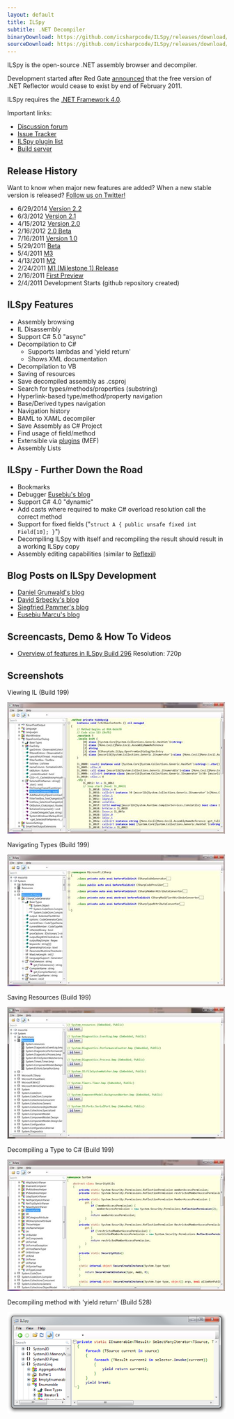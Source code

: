 ```yaml
---
layout: default
title: ILSpy
subtitle: .NET Decompiler
binaryDownload: https://github.com/icsharpcode/ILSpy/releases/download/2.2/ILSpy_2.2.0.1706_Binaries.zip
sourceDownload: https://github.com/icsharpcode/ILSpy/releases/download/2.2/ILSpy_2.2.0.1706_Source.zip
---
```


ILSpy is the open-source .NET assembly browser and decompiler.

Development started after Red Gate [announced](http://www.red-gate.com/products/dotnet-development/reflector/announcement) that the free version of .NET Reflector would cease to exist by end of February 2011.

ILSpy requires the [.NET Framework 4.0](http://www.microsoft.com/downloads/en/details.aspx?FamilyID=5765d7a8-7722-4888-a970-ac39b33fd8ab&amp;displaylang=en).

Important links:

* [Discussion forum](http://community.sharpdevelop.net/forums/69.aspx)
* [Issue Tracker](https://github.com/icsharpcode/ILSpy/issues)
* [ILSpy plugin list](https://github.com/icsharpcode/ILSpy/wiki/Plugins)
* [Build server](http://build.sharpdevelop.net/BuildArtefacts/#ILSpyMaster)


## Release History

Want to know when major new features are added? When a new stable version is released?
[Follow us on Twitter!](http://twitter.com/ilspy)

* 6/29/2014 [Version 2.2](http://community.sharpdevelop.net/blogs/danielgrunwald/archive/2014/06/29/ilspy-2-2-release.aspx)
* 6/3/2012 [Version 2.1](http://community.sharpdevelop.net/blogs/christophwille/archive/2012/06/03/ilspy-2-1-async-await-decompilation-support.aspx)
* 4/15/2012 [Version 2.0](http://community.sharpdevelop.net/blogs/christophwille/archive/2012/04/15/ilspy-2-0-final.aspx)
* 2/16/2012 [2.0 Beta](http://community.sharpdevelop.net/blogs/danielgrunwald/archive/2012/02/16/ilspy-2-0-beta-1.aspx)
* 7/16/2011 [Version 1.0](http://community.sharpdevelop.net/blogs/christophwille/archive/2011/07/16/ilspy-1-0-has-landed.aspx)
* 5/29/2011 [Beta](http://community.sharpdevelop.net/blogs/christophwille/archive/2011/05/29/ilspy-1-0-beta.aspx)
* 5/4/2011 [M3](http://community.sharpdevelop.net/blogs/christophwille/archive/2011/05/04/ilspy-1-0-m3-object-initializer-search-ui-xml-documentation.aspx)
* 4/13/2011 [M2](http://community.sharpdevelop.net/blogs/christophwille/archive/2011/04/13/ilspy-1-0-milestone-2-quot-m2-quot.aspx)
* 2/24/2011 [M1 (Milestone 1) Release](http://community.sharpdevelop.net/blogs/christophwille/archive/2011/02/24/ilspy-1-0-m1-milestone-1.aspx)
* 2/16/2011 [First Preview](http://community.sharpdevelop.net/blogs/christophwille/archive/2011/02/16/new-from-sharpdevelop-ilspy.aspx)
* 2/4/2011 Development Starts (github repository created)


## ILSpy Features

* Assembly browsing
* IL Disassembly
* Support C# 5.0 "async"
* Decompilation to C#
    * Supports lambdas and 'yield return'
    * Shows XML documentation
* Decompilation to VB
* Saving of resources
* Save decompiled assembly as .csproj
* Search for types/methods/properties (substring)
* Hyperlink-based type/method/property navigation
* Base/Derived types navigation
* Navigation history
* BAML to XAML decompiler
* Save Assembly as C# Project
* Find usage of field/method
* Extensible via [plugins](https://github.com/icsharpcode/ILSpy/wiki/Plugins) (MEF)
* Assembly Lists  


## ILSpy - Further Down the Road

 * Bookmarks
 * Debugger [Eusebiu's blog](http://community.sharpdevelop.net/blogs/marcueusebiu/default.aspx)
 * Support C# 4.0 "dynamic"
 * Add casts where required to make C# overload resolution call the correct method
 * Support for fixed fields ("`struct A { public unsafe fixed int Field[10]; }`")
 * Decompiling ILSpy with itself and recompiling the result should result in a working ILSpy copy
 * Assembly editing capabilities (similar to [Reflexil](http://reflexil.net/))  


## Blog Posts on ILSpy Development

* [Daniel Grunwald's blog](http://community.sharpdevelop.net/blogs/danielgrunwald/archive/tags/ILSpy/default.aspx)
* [David Srbecky's blog](http://community.sharpdevelop.net/blogs/dsrbecky/archive/tags/ILSpy/default.aspx)
* [Siegfried Pammer's blog](http://community.sharpdevelop.net/blogs/siegfried_pammer/archive/tags/ILSpy/default.aspx)
* [Eusebiu Marcu's blog](http://community.sharpdevelop.net/blogs/marcueusebiu/archive/tags/ILSpy/default.aspx)  


## Screencasts, Demo & How To Videos

* [Overview of features in ILSpy Build 296](http://www.youtube.com/watch?v=CDi5yT1ekuU) Resolution: 720p  


## Screenshots

Viewing IL (Build 199)

[![Image](images/screenshots/build199_viewingil_small.jpg)](images/screenshots/build199_viewingil.png)

  
Navigating Types (Build 199)

[![Image](images/screenshots/build199_navigatingtypes_small.jpg)](images/screenshots/build199_navigatingtypes.png)

  
Saving Resources (Build 199)

[![Image](images/screenshots/build199_savingresources_small.jpg)](images/screenshots/build199_savingresources.png)

  
Decompiling a Type to C# (Build 199)

[![Image](images/screenshots/build199_decompilingtocsharp_small.jpg)](images/screenshots/build199_decompilingtocsharp.png)

  
Decompiling method with 'yield return' (Build 528)

[![Image](images/screenshots/build258_yieldreturn.png)](images/screenshots/build258_yieldreturn.png)

